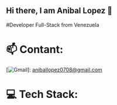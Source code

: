 ## Hi there, I am Anibal Lopez 👋
#Developer Full-Stack from Venezuela

# 📫 Contant:
[![Gmail](https://img.shields.io/badge/Gmail-D14836?style=for-the-badge&logo=gmail&logoColor=white)]: aniballopez0708@gmail.com

# 💻 Tech Stack:
<!--
**Aniballopez7/Aniballopez7** is a ✨ _special_ ✨ repository because its `README.md` (this file) appears on your GitHub profile.

Here are some ideas to get you started:

- 🔭 I’m currently working on ...
- 🌱 I’m currently learning ...
- 👯 I’m looking to collaborate on ...
- 🤔 I’m looking for help with ...
- 💬 Ask me about ...
- 📫 How to reach me: ...
- 😄 Pronouns: ...
- ⚡ Fun fact: ...
-->
